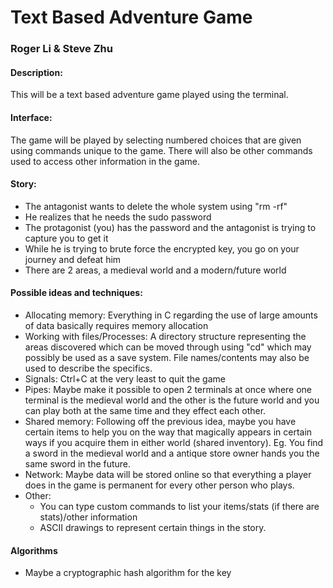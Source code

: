 Text Based Adventure Game
=========================

### Roger Li & Steve Zhu

#### Description:
This will be a text based adventure game played using the terminal.

#### Interface:
The game will be played by selecting numbered choices that are given using commands unique to the game. There will also be other commands used to access other information in the game.

#### Story:
- The antagonist wants to delete the whole system using "rm -rf"
- He realizes that he needs the sudo password
- The protagonist (you) has the password and the antagonist is trying to capture you to get it
- While he is trying to brute force the encrypted key, you go on your journey and defeat him
- There are 2 areas, a medieval world and a modern/future world

#### Possible ideas and techniques:
- Allocating memory: Everything in C regarding the use of large amounts of data basically requires memory allocation
- Working with files/Processes: A directory structure representing the areas discovered which can be moved through using "cd" which may possibly be used as a save system. File names/contents may also be used to describe the specifics.
- Signals: Ctrl+C at the very least to quit the game
- Pipes: Maybe make it possible to open 2 terminals at once where one terminal is the medieval world and the other is the future world and you can play both at the same time and they effect each other.
- Shared memory: Following off the previous idea, maybe you have certain items to help you on the way that magically appears in certain ways if you acquire them in either world (shared inventory). Eg. You find a sword in the medieval world and a antique store owner hands you the same sword in the future.
- Network: Maybe data will be stored online so that everything a player does in the game is permanent for every other person who plays.
- Other:
    - You can type custom commands to list your items/stats (if there are stats)/other information
    - ASCII drawings to represent certain things in the story.

#### Algorithms
- Maybe a cryptographic hash algorithm for the key

